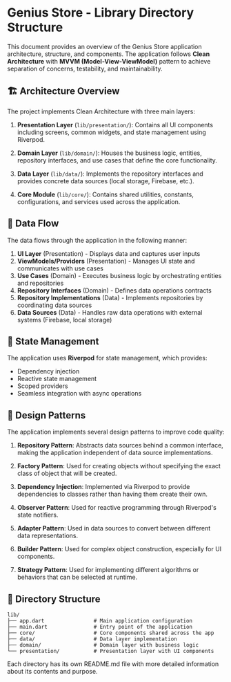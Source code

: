 # Genius Store - Library Directory Structure

This document provides an overview of the Genius Store application architecture, structure, and components. The application follows **Clean Architecture** with **MVVM (Model-View-ViewModel)** pattern to achieve separation of concerns, testability, and maintainability.

## 🏗️ Architecture Overview

The project implements Clean Architecture with three main layers:

1. **Presentation Layer** (`lib/presentation/`): Contains all UI components including screens, common widgets, and state management using Riverpod.

2. **Domain Layer** (`lib/domain/`): Houses the business logic, entities, repository interfaces, and use cases that define the core functionality.

3. **Data Layer** (`lib/data/`): Implements the repository interfaces and provides concrete data sources (local storage, Firebase, etc.).

4. **Core Module** (`lib/core/`): Contains shared utilities, constants, configurations, and services used across the application.

## 🔄 Data Flow

The data flows through the application in the following manner:

1. **UI Layer** (Presentation) - Displays data and captures user inputs
2. **ViewModels/Providers** (Presentation) - Manages UI state and communicates with use cases
3. **Use Cases** (Domain) - Executes business logic by orchestrating entities and repositories
4. **Repository Interfaces** (Domain) - Defines data operations contracts
5. **Repository Implementations** (Data) - Implements repositories by coordinating data sources
6. **Data Sources** (Data) - Handles raw data operations with external systems (Firebase, local storage)

## 📱 State Management

The application uses **Riverpod** for state management, which provides:

- Dependency injection
- Reactive state management
- Scoped providers
- Seamless integration with async operations

## 🧩 Design Patterns

The application implements several design patterns to improve code quality:

1. **Repository Pattern**: Abstracts data sources behind a common interface, making the application independent of data source implementations.

2. **Factory Pattern**: Used for creating objects without specifying the exact class of object that will be created.

3. **Dependency Injection**: Implemented via Riverpod to provide dependencies to classes rather than having them create their own.

4. **Observer Pattern**: Used for reactive programming through Riverpod's state notifiers.

5. **Adapter Pattern**: Used in data sources to convert between different data representations.

6. **Builder Pattern**: Used for complex object construction, especially for UI components.

7. **Strategy Pattern**: Used for implementing different algorithms or behaviors that can be selected at runtime.

## 📂 Directory Structure

```text
lib/
├── app.dart                # Main application configuration
├── main.dart               # Entry point of the application
├── core/                   # Core components shared across the app
├── data/                   # Data layer implementation
├── domain/                 # Domain layer with business logic
└── presentation/           # Presentation layer with UI components
```

Each directory has its own README.md file with more detailed information about its contents and purpose.
